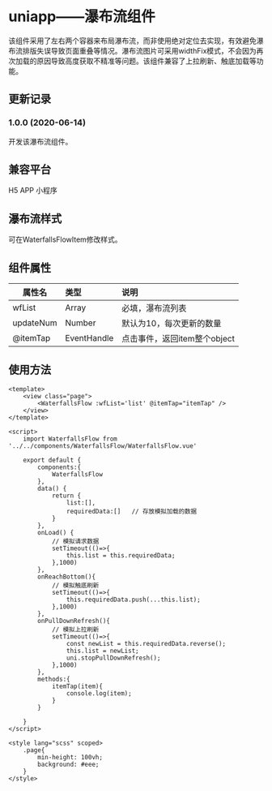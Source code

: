 # uniapp——瀑布流组件
该组件采用了左右两个容器来布局瀑布流，而非使用绝对定位去实现，有效避免瀑布流排版失误导致页面重叠等情况。瀑布流图片可采用widthFix模式，不会因为再次加载的原因导致高度获取不精准等问题。该组件兼容了上拉刷新、触底加载等功能。

## 更新记录
### 1.0.0 (2020-06-14)
开发该瀑布流组件。

## 兼容平台
H5 APP 小程序

## 瀑布流样式
可在WaterfallsFlowItem修改样式。

## 组件属性
| 属性名        | 类型   |  说明  |
| --------  | :-----  | :----  |
| wfList        | Array   |   必填，瀑布流列表     |
| updateNum        |   Number   |  默认为10，每次更新的数量   |
| @itemTap        |    	EventHandle    |  点击事件，返回item整个object  |

## 使用方法
```vue
<template>
	<view class="page">
		<WaterfallsFlow :wfList='list' @itemTap="itemTap" />
	</view>
</template>

<script>
	import WaterfallsFlow from '../../components/WaterfallsFlow/WaterfallsFlow.vue'
	
	export default {
		components:{
			WaterfallsFlow
		},
		data() {
			return {
				list:[],
				requiredData:[]   // 存放模拟加载的数据
			}
		},
		onLoad() {
			// 模拟请求数据
			setTimeout(()=>{
				this.list = this.requiredData;
			},1000)
		},
		onReachBottom(){
			// 模拟触底刷新
			setTimeout(()=>{
				this.requiredData.push(...this.list);
			},1000)
		},
		onPullDownRefresh(){
			// 模拟上拉刷新
			setTimeout(()=>{
				const newList = this.requiredData.reverse();
				this.list = newList;
				uni.stopPullDownRefresh();
			},1000)
		},
		methods:{
			itemTap(item){
				console.log(item);
			}
		}
		
	}
</script>

<style lang="scss" scoped>
	.page{
		min-height: 100vh;
		background: #eee;
	}
</style>
```